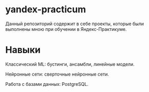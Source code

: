 # yandex-practicum

Данный репозиторий содержит в себе проекты, которые были выполнены мною при обучении в Яндекс-Практикуме.

# Навыки

Классический ML: бустинги, ансамбли, линейные модели.

Нейронные сети: сверточные нейронные сети.

Работа с базами данных: PostgreSQL.
